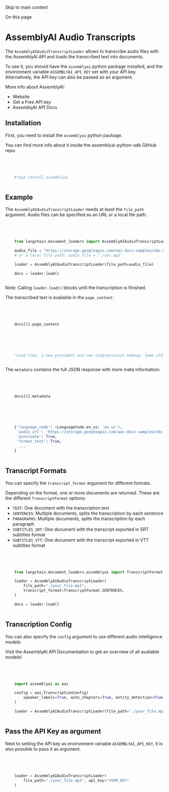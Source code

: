 

Skip to main content

On this page

# AssemblyAI Audio Transcripts

The `AssemblyAIAudioTranscriptLoader` allows to transcribe audio files with the AssemblyAI API and loads the transcribed text into documents.

To use it, you should have the `assemblyai` python package installed, and the environment variable `ASSEMBLYAI_API_KEY` set with your API key. Alternatively, the API key can also be passed as an
argument.

More info about AssemblyAI:

  * Website
  * Get a Free API key
  * AssemblyAI API Docs

## Installation​

First, you need to install the `assemblyai` python package.

You can find more info about it inside the assemblyai-python-sdk GitHub repo.

```python




    #!pip install assemblyai



```


## Example​

The `AssemblyAIAudioTranscriptLoader` needs at least the `file_path` argument. Audio files can be specified as an URL or a local file path.

```python




    from langchain.document_loaders import AssemblyAIAudioTranscriptLoader

    audio_file = "https://storage.googleapis.com/aai-docs-samples/nbc.mp3"
    # or a local file path: audio_file = "./nbc.mp3"

    loader = AssemblyAIAudioTranscriptLoader(file_path=audio_file)

    docs = loader.load()



```


Note: Calling `loader.load()` blocks until the transcription is finished.

The transcribed text is available in the `page_content`:

```python




    docs[0].page_content



```


```python




    "Load time, a new president and new congressional makeup. Same old ..."



```


The `metadata` contains the full JSON response with more meta information:

```python




    docs[0].metadata



```


```python




    {'language_code': <LanguageCode.en_us: 'en_us'>,
     'audio_url': 'https://storage.googleapis.com/aai-docs-samples/nbc.mp3',
     'punctuate': True,
     'format_text': True,
      ...
    }



```


## Transcript Formats​

You can specify the `transcript_format` argument for different formats.

Depending on the format, one or more documents are returned. These are the different `TranscriptFormat` options:

  * `TEXT`: One document with the transcription text
  * `SENTENCES`: Multiple documents, splits the transcription by each sentence
  * `PARAGRAPHS`: Multiple documents, splits the transcription by each paragraph
  * `SUBTITLES_SRT`: One document with the transcript exported in SRT subtitles format
  * `SUBTITLES_VTT`: One document with the transcript exported in VTT subtitles format

```python




    from langchain.document_loaders.assemblyai import TranscriptFormat

    loader = AssemblyAIAudioTranscriptLoader(
        file_path="./your_file.mp3",
        transcript_format=TranscriptFormat.SENTENCES,
    )

    docs = loader.load()



```


## Transcription Config​

You can also specify the `config` argument to use different audio intelligence models.

Visit the AssemblyAI API Documentation to get an overview of all available models!

```python




    import assemblyai as aai

    config = aai.TranscriptionConfig(
        speaker_labels=True, auto_chapters=True, entity_detection=True
    )

    loader = AssemblyAIAudioTranscriptLoader(file_path="./your_file.mp3", config=config)



```


## Pass the API Key as argument​

Next to setting the API key as environment variable `ASSEMBLYAI_API_KEY`, it is also possible to pass it as argument.

```python




    loader = AssemblyAIAudioTranscriptLoader(
        file_path="./your_file.mp3", api_key="YOUR_KEY"
    )



```

